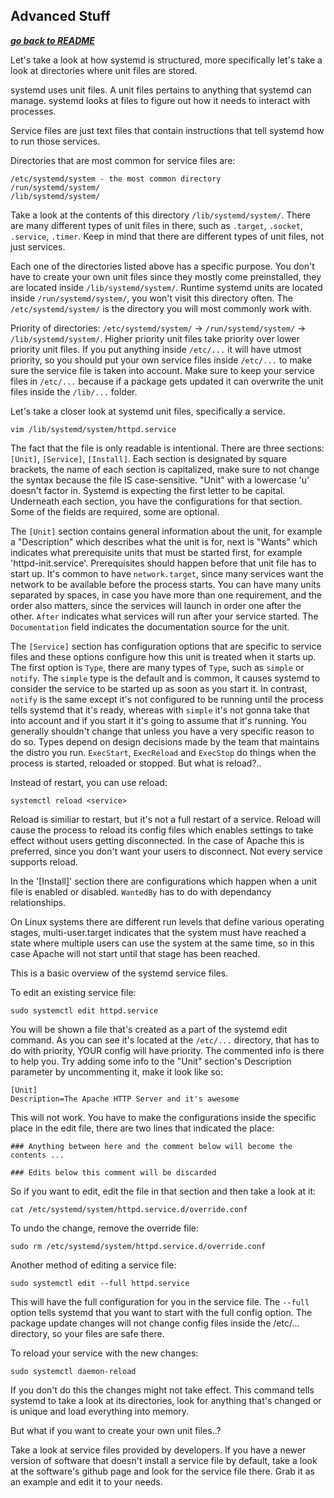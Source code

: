 ## Advanced Stuff

[***go back to README***](README.md)

Let's take a look at how systemd is structured, more specifically let's take a
look at directories where unit files are stored.

systemd uses unit files. A unit files pertains to anything that systemd can
manage. systemd looks at files to figure out how it needs to interact with
processes. 

Service files are just text files that contain instructions that tell systemd
how to run those services.

Directories that are most common for service files are:

    /etc/systemd/system - the most common directory
    /run/systemd/system/ 
    /lib/systemd/system/ 

Take a look at the contents of this directory `/lib/systemd/system/`. There are
many different types of unit files in there, such as `.target`, `.socket`,
`.service`, `.timer`. Keep in mind that there are different types of unit files,
not just services.

Each one of the directories listed above has a specific purpose. You don't have
to create your own unit files since they mostly come preinstalled, they are 
located inside `/lib/systemd/system/`. Runtime systemd units are located inside 
`/run/systemd/system/`, you won't visit this directory often. The
`/etc/systemd/system/` is the directory you will most commonly work with.

Priority of directories: `/etc/systemd/system/` -> `/run/systemd/system/` ->
`/lib/systemd/system/`. Higher priority unit files take priority over lower
priority unit files. If you put anything inside `/etc/...` it will have utmost 
priority, so you should put your own service files inside `/etc/...` to make
sure the service file is taken into account. Make sure to keep your service
files in `/etc/...` because if a package gets updated it can overwrite the unit
files inside the `/lib/...` folder.

Let's take a closer look at systemd unit files, specifically a service.

	vim /lib/systemd/system/httpd.service

The fact that the file is only readable is intentional. There are three 
sections: `[Unit]`, `[Service]`, `[Install]`. Each section is designated by
square brackets, the name of each section is capitalized, make sure to not
change the syntax because the file IS case-sensitive. "Unit" with a lowercase
'u' doesn't factor in. Systemd is expecting the first letter to be capital.
Underneath each section, you have the configurations for that section. Some of
the fields are required, some are optional.

The `[Unit]` section contains general information about the unit, for example a
"Description" which describes what the unit is for, next is "Wants" which
indicates what prerequisite units that must be started first, for example
'httpd-init.service'. Prerequisites should happen before that unit file has to
start up. It's common to have `network.target`, since many services want the
network to be available before the process starts. You can have many units
separated by spaces, in case you have more than one requirement, and the order
also matters, since the services will launch in order one after the other.
`After` indicates what services will run after your service started. The
`Documentation` field indicates the documentation source for the unit.

The `[Service]` section has configuration options that are specific to service
files and these options configure how this unit is treated when it starts up.
The first option is `Type`, there are many types of `Type`, such as `simple` or
`notify`. The `simple` type is the default and is common, it causes systemd to
consider the service to be started up as soon as you start it. In contrast,
`notify` is the same except it's not configured to be running until the process
tells systemd that it's ready, whereas with `simple` it's not gonna take that
into account and if you start it it's going to assume that it's running. You
generally shouldn't change that unless you have a very specific reason to do 
so. Types depend on design decisions made by the team that maintains the distro
you run. `ExecStart`, `ExecReload` and `ExecStop` do things when the process is
started, reloaded or stopped. But what is reload?..

Instead of restart, you can use reload:

	systemctl reload <service>

Reload is similiar to restart, but it's not a full restart of a service. Reload
will cause the process to reload its config files which enables settings to
take effect without users getting disconnected. In the case of Apache this is
preferred, since you don't want your users to disconnect. Not every service
supports reload.

In the '[Install]' section there are configurations which happen when a unit
file is enabled or disabled. `WantedBy` has to do with dependancy
relationships. 

On Linux systems there are different run levels that define various operating
stages, multi-user.target indicates that the system must have reached a state
where multiple users can use the system at the same time, so in this case
Apache will not start until that stage has been reached.

This is a basic overview of the systemd service files.

To edit an existing service file:

	sudo systemctl edit httpd.service

You will be shown a file that's created as a part of the systemd edit command.
As you can see it's located at the `/etc/...` directory, that has to do with 
priority, YOUR config will have priority. The commented info is there to help
you. Try adding some info to the "Unit" section's Description parameter by
uncommenting it, make it look like so:

	[Unit]
	Description=The Apache HTTP Server and it's awesome

This will not work. You have to make the configurations inside the specific
place in the edit file, there are two lines that indicated the place:

```
### Anything between here and the comment below will become the contents ...

### Edits below this comment will be discarded
```

 So if you want to edit, edit the file in that section and then take a look at
 it:

	cat /etc/systemd/system/httpd.service.d/override.conf

To undo the change, remove the override file:

	sudo rm /etc/systemd/system/httpd.service.d/override.conf

Another method of editing a service file:

	sudo systemctl edit --full httpd.service

This will have the full configuration for you in the service file. The `--full`
option tells systemd that you want to start with the full config option. The
package update changes will not change config files inside the /etc/... 
directory, so your files are safe there.

To reload your service with the new changes:

	sudo systemctl daemon-reload

If you don't do this the changes might not take effect. This command tells
systemd to take a look at its directories, look for anything that's changed
or is unique and load everything into memory. 

But what if you want to create your own unit files..?

Take a look at service files provided by developers. If you have a newer 
version of software that doesn't install a service file by default, take a look
at the software's github page and look for the service file there. Grab it as
an example and edit it to your needs.
